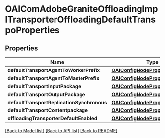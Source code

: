 # OAIComAdobeGraniteOffloadingImplTransporterOffloadingDefaultTranspoProperties

## Properties
Name | Type | Description | Notes
------------ | ------------- | ------------- | -------------
**defaultTransportAgentToWorkerPrefix** | [**OAIConfigNodePropertyString***](OAIConfigNodePropertyString.md) |  | [optional] 
**defaultTransportAgentToMasterPrefix** | [**OAIConfigNodePropertyString***](OAIConfigNodePropertyString.md) |  | [optional] 
**defaultTransportInputPackage** | [**OAIConfigNodePropertyString***](OAIConfigNodePropertyString.md) |  | [optional] 
**defaultTransportOutputPackage** | [**OAIConfigNodePropertyString***](OAIConfigNodePropertyString.md) |  | [optional] 
**defaultTransportReplicationSynchronous** | [**OAIConfigNodePropertyBoolean***](OAIConfigNodePropertyBoolean.md) |  | [optional] 
**defaultTransportContentpackage** | [**OAIConfigNodePropertyBoolean***](OAIConfigNodePropertyBoolean.md) |  | [optional] 
**offloadingTransporterDefaultEnabled** | [**OAIConfigNodePropertyBoolean***](OAIConfigNodePropertyBoolean.md) |  | [optional] 

[[Back to Model list]](../README.md#documentation-for-models) [[Back to API list]](../README.md#documentation-for-api-endpoints) [[Back to README]](../README.md)


